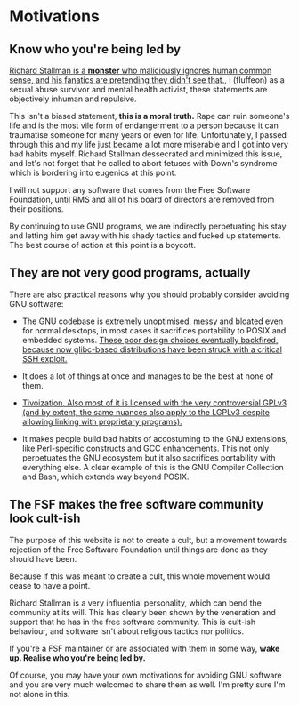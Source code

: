 # Motivations

## Know who you're being led by

[Richard Stallman is a **monster** who maliciously ignores human common sense, and his fanatics are pretending they didn't see that.](https://rms-open-letter.github.io/appendix), I (fluffeon) as a sexual abuse survivor and mental health activist, these statements are objectively inhuman and repulsive.

This isn't a biased statement, **this is a moral truth.** Rape can ruin someone's life and is the most vile form of endangerment to a person because it can traumatise someone for many years or even for life. Unfortunately, I passed through this and my life just became a lot more miserable and I got into very bad habits myself. Richard Stallman dessecrated and minimized this issue, and let's not forget that he called to abort fetuses with Down's syndrome which is bordering into eugenics at this point.

I will not support any software that comes from the Free Software Foundation, until RMS and all of his board of directors are removed from their positions.

By continuing to use GNU programs, we are indirectly perpetuating his stay and letting him get away with his shady tactics and fucked up statements. The best course of action at this point is a boycott.

## They are not very good programs, actually

There are also practical reasons why you should probably consider avoiding GNU software:

* The GNU codebase is extremely unoptimised, messy and bloated even for normal desktops, in most cases it sacrifices portability to POSIX and embedded systems. [These poor design choices eventually backfired, because now glibc-based distributions have been struck with a critical SSH exploit.](https://www.upwind.io/feed/regresshion-rce-in-opensshs-server-on-glibc-based-linux-systems-cve-2024-6387)

* It does a lot of things at once and manages to be the best at none of them. 

* [Tivoization. Also most of it is licensed with the very controversial GPLv3 (and by extent, the same nuances also apply to the LGPLv3 despite allowing linking with proprietary programs).](https://www.youtube.com/watch?v=PaKIZ7gJlRU)

* It makes people build bad habits of accostuming to the GNU extensions, like Perl-specific constructs and GCC enhancements. This not only perpetuates the GNU ecosystem but it also sacrifices portability with everything else. A clear example of this is the GNU Compiler Collection and Bash, which extends way beyond POSIX.

## The FSF makes the free software community look cult-ish

The purpose of this website is not to create a cult, but a movement towards rejection of the Free Software Foundation until things are done as they should have been.

Because if this was meant to create a cult, this whole movement would cease to have a point.

Richard Stallman is a very influential personality, which can bend the community at its will. This has clearly been shown by the veneration and support that he has in the free software community. This is cult-ish behaviour, and software isn't about religious tactics nor politics.

If you're a FSF maintainer or are associated with them in some way, **wake up. Realise who you're being led by.**

Of course, you may have your own motivations for avoiding GNU software and you are very much welcomed to share them as well. I'm pretty sure I'm not alone in this.